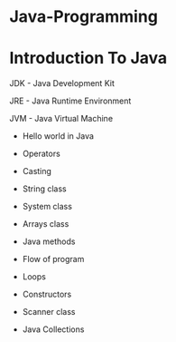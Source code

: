 # Java-Programming

# Introduction To Java
JDK - Java Development Kit

JRE - Java Runtime Environment

JVM - Java Virtual Machine

- Hello world in Java

- Operators

- Casting

- String class

- System class

- Arrays class

- Java methods

- Flow of program

- Loops

- Constructors

- Scanner class

- Java Collections

